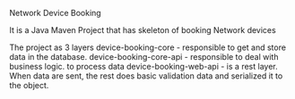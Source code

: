 Network Device Booking



It is a Java Maven Project that has skeleton of booking Network devices


The project as 3 layers 
device-booking-core - responsible to get and store data in the database.
device-booking-core-api - responsible to deal with business logic. to process data
device-booking-web-api - is a rest layer. When data are sent, the rest does basic validation data and serialized it to the object.   
